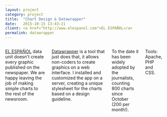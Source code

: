 ```yaml
---
layout: project
category: project
title:  "Chart Design & Datawrapper"
date:   2015-10-15 13:43:21
client: <a href="http://www.elespanol.com">EL ESPAÑOL</a>
permalink: datawrapper
---
```

<div class="row">
    <div class="six columns">
        <p><a href="http://www.elespanol.com">EL ESPAÑOL</a> data unit doesn't create every graphic published on the newspaper. We are happy leaving the job of making simple charts to the rest of the newsroom. </p>
        <p><a href="https://datawrapper.de/">Datawrapper</a> is a tool that just does that, it allows non-coders to create graphics on a web interface. I installed and customized the app on a server, creating a unique stylesheet for the charts based on a design guideline.</p>
        <p>To the date it has been widely adopted by the journalists, counting 800 charts since October (200 per month!).</p>
        <p class="u-italic">Tools: Apache, PHP and CSS.</p>
    </div>
    <div class="six columns">
        <img class="img-responsive b-lazy"  src="data:image/gif;base64,R0lGODlhAQABAAAAACH5BAEKAAEALAAAAAABAAEAAAICTAEAOw==" data-src="/images/projects/datawrapper_1.png" />
    </div>
</div>
<div class="row">
    <img class="img-responsive b-lazy"  src="data:image/gif;base64,R0lGODlhAQABAAAAACH5BAEKAAEALAAAAAABAAEAAAICTAEAOw==" data-src="/images/projects/datawrapper_2.png" />
    <img class="img-responsive b-lazy"  src="data:image/gif;base64,R0lGODlhAQABAAAAACH5BAEKAAEALAAAAAABAAEAAAICTAEAOw==" data-src="/images/projects/datawrapper_3.png" />
    <img class="img-responsive b-lazy"  src="data:image/gif;base64,R0lGODlhAQABAAAAACH5BAEKAAEALAAAAAABAAEAAAICTAEAOw==" data-src="/images/projects/datawrapper_4.png" />
</div>
